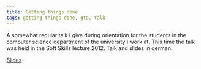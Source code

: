 ```yaml
---
title: Getting things done
tags: getting things done, gtd, talk
---
```


A somewhat regular talk I give during orientation for the students in the computer science department of the university I work at. This time the talk was held in the Soft Skills lecture 2012. Talk and slides in german. 

<!--more-->

[Slides](/assets/documents/GTD-2012-05-14.pdf)

